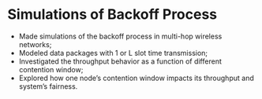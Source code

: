 # Simulations of Backoff Process
- Made simulations of the backoff process in multi-hop wireless networks;
- Modeled data packages with 1 or L slot time transmission;
- Investigated the throughput behavior as a function of different contention window;
- Explored how one node’s contention window impacts its throughput and system’s fairness.
